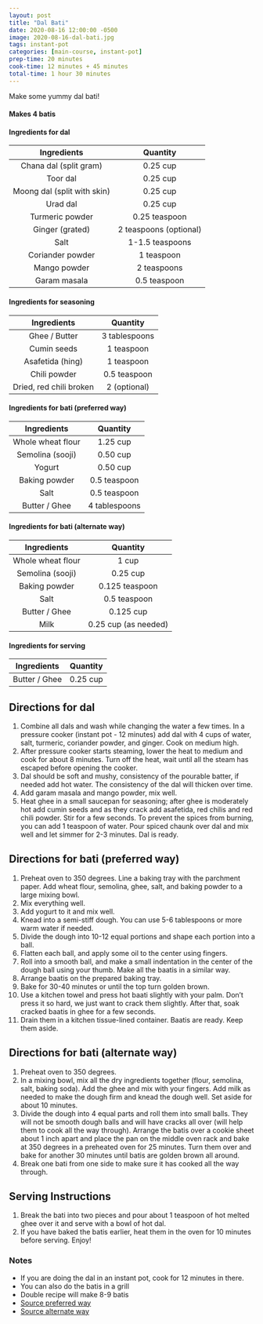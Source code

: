 ```yaml
---
layout: post
title: "Dal Bati"
date: 2020-08-16 12:00:00 -0500
image: 2020-08-16-dal-bati.jpg
tags: instant-pot
categories: [main-course, instant-pot]
prep-time: 20 minutes
cook-time: 12 minutes + 45 minutes
total-time: 1 hour 30 minutes
---
```


Make some yummy dal bati!

#### Makes 4 batis

#### Ingredients for dal

|         Ingredients         |        Quantity        |
|:---------------------------:|:----------------------:|
|    Chana dal (split gram)   |        0.25 cup        |
|           Toor dal          |        0.25 cup        |
| Moong dal (split with skin) |        0.25 cup        |
|           Urad dal          |        0.25 cup        |
|       Turmeric powder       |      0.25 teaspoon     |
|       Ginger (grated)       | 2 teaspoons (optional) |
|             Salt            |     1-1.5 teaspoons    |
|       Coriander powder      |       1 teaspoon       |
|         Mango powder        |       2 teaspoons      |
|         Garam masala        |      0.5 teaspoon      |

#### Ingredients for seasoning

|       Ingredients       |    Quantity   |
|:-----------------------:|:-------------:|
|      Ghee / Butter      | 3 tablespoons |
|       Cumin seeds       |   1 teaspoon  |
|     Asafetida (hing)    |   1 teaspoon  |
|       Chili powder      |  0.5 teaspoon |
| Dried, red chili broken |  2 (optional) |

#### Ingredients for bati (preferred way)

|    Ingredients    |       Quantity       |
|:-----------------:|:--------------------:|
| Whole wheat flour |       1.25 cup       |
|  Semolina (sooji) |       0.50 cup       |
|       Yogurt      |       0.50 cup       |
|   Baking powder   |     0.5 teaspoon     |
|        Salt       |     0.5 teaspoon     |
|   Butter / Ghee   |    4 tablespoons     |

#### Ingredients for bati (alternate way)

|    Ingredients    |       Quantity       |
|:-----------------:|:--------------------:|
| Whole wheat flour |         1 cup        |
|  Semolina (sooji) |       0.25 cup       |
|   Baking powder   |    0.125 teaspoon    |
|        Salt       |     0.5 teaspoon     |
|   Butter / Ghee   |       0.125 cup      |
|        Milk       | 0.25 cup (as needed) |

#### Ingredients for serving

|  Ingredients  | Quantity |
|:-------------:|:--------:|
| Butter / Ghee | 0.25 cup |

## Directions for dal

1. Combine all dals and wash while changing the water a few times. In a pressure cooker (instant pot - 12 minutes) add dal with 4 cups of water, salt, turmeric, coriander powder, and ginger. Cook on medium high.
2. After pressure cooker starts steaming, lower the heat to medium and cook for about 8 minutes. Turn off the heat, wait until all the steam has escaped before opening the cooker.
3. Dal should be soft and mushy, consistency of the pourable batter, if needed add hot water. The consistency of the dal will thicken over time.
4. Add garam masala and mango powder, mix well.
5. Heat ghee in a small saucepan for seasoning; after ghee is moderately hot add cumin seeds and as they crack add asafetida, red chilis and red chili powder. Stir for a few seconds. To prevent the spices from burning, you can add 1 teaspoon of water. Pour spiced chaunk over dal and mix well and let simmer for 2-3 minutes. Dal is ready.

## Directions for bati (preferred way)

1. Preheat oven to 350 degrees. Line a baking tray with the parchment paper. Add wheat flour, semolina, ghee, salt, and baking powder to a large mixing bowl.
2. Mix everything well.
3. Add yogurt to it and mix well.
4. Knead into a semi-stiff dough. You can use 5-6 tablespoons or more warm water if needed.
5. Divide the dough into 10-12 equal portions and shape each portion into a ball.
6. Flatten each ball, and apply some oil to the center using fingers.
7. Roll into a smooth ball, and make a small indentation in the center of the dough ball using your thumb. Make all the baatis in a similar way.
8. Arrange baatis on the prepared baking tray.
9. Bake for 30-40 minutes or until the top turn golden brown.
10. Use a kitchen towel and press hot baati slightly with your palm. Don’t press it so hard, we just want to crack them slightly. After that, soak cracked baatis in ghee for a few seconds.
11. Drain them in a kitchen tissue-lined container. Baatis are ready. Keep them aside.

## Directions for bati (alternate way)

1. Preheat oven to 350 degrees.
2. In a mixing bowl, mix all the dry ingredients together (flour, semolina, salt, baking soda). Add the ghee and mix with your fingers. Add milk as needed to make the dough firm and knead the dough well. Set aside for about 10 minutes.
3. Divide the dough into 4 equal parts and roll them into small balls. They will not be smooth dough balls and will have cracks all over (will help them to cook all the way through). Arrange the batis over a cookie sheet about 1 inch apart and place the pan on the middle oven rack and bake at 350 degrees in a preheated oven for 25 minutes. Turn them over and bake for another 30 minutes until batis are golden brown all around.
4. Break one bati from one side to make sure it has cooked all the way through.

## Serving Instructions

1. Break the bati into two pieces and pour about 1 teaspoon of hot melted ghee over it and serve with a bowl of hot dal.
2. If you have baked the batis earlier, heat them in the oven for 10 minutes before serving. Enjoy!

### Notes

* If you are doing the dal in an instant pot, cook for 12 minutes in there.
* You can also do the batis in a grill
* Double recipe will make 8-9 batis
* [Source preferred way](https://www.mygingergarlickitchen.com/dal-baati-churma/#recipe-here)
* [Source alternate way](https://www.manjulaskitchen.com/dal-bati/)

